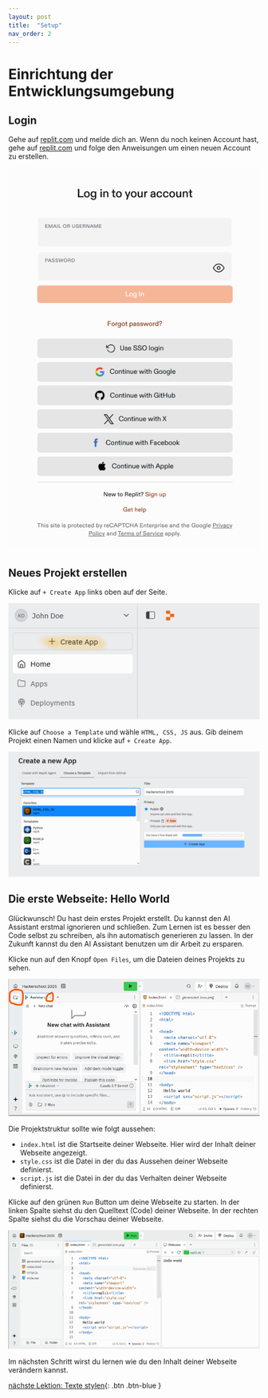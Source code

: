 ```yaml
---
layout: post
title:  "Setup"
nav_order: 2
---
```

# Einrichtung der Entwicklungsumgebung

## Login
Gehe auf [replit.com](https://replit.com/login) und melde dich an. Wenn du noch keinen Account hast, gehe auf [replit.com](https://replit.com/signup) und folge den Anweisungen um einen neuen Account zu erstellen.

![replit-login.png](images/replit-login.png)

## Neues Projekt erstellen

Klicke auf `+ Create App` links oben auf der Seite. 

![replit-create-app.png](images/replit-create-app.png)

Klicke auf `Choose a Template` und wähle `HTML, CSS, JS` aus. Gib deinem Projekt einen Namen und klicke auf `+ Create App`.

![replit-choose-template.png](images/replit-choose-template.png)

## Die erste Webseite: Hello World

Glückwunsch! Du hast dein erstes Projekt erstellt. Du kannst den AI Assistant erstmal ignorieren und schließen. Zum Lernen ist es besser den Code selbst zu schreiben, als ihn automatisch generieren zu lassen. In der Zukunft kannst du den AI Assistant benutzen um dir Arbeit zu ersparen.

Klicke nun auf den Knopf `Open Files`, um die Dateien deines Projekts zu sehen.

![replit-view-after-project-creation.png](images/replit-view-after-project-creation.png)

Die Projektstruktur sollte wie folgt aussehen:
- `index.html` ist die Startseite deiner Webseite. Hier wird der Inhalt deiner Webseite angezeigt.
- `style.css` ist die Datei in der du das Aussehen deiner Webseite definierst.
- `script.js` ist die Datei in der du das Verhalten deiner Webseite definierst.

Klicke auf den grünen `Run` Button um deine Webseite zu starten. In der linken Spalte siehst du den Quelltext (Code) deiner Webseite. In der rechten Spalte siehst du die Vorschau deiner Webseite.

![replit-hello-world.png](images/replit-hello-world.png)

Im nächsten Schritt wirst du lernen wie du den Inhalt deiner Webseite verändern kannst.

[nächste Lektion: Texte stylen](texte_stylen.html){: .btn .btn-blue }